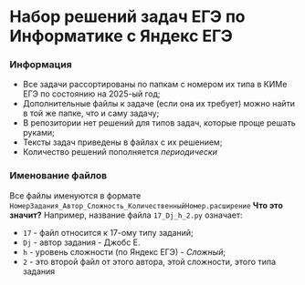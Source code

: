 # Набор решений задач ЕГЭ по Информатике с Яндекс ЕГЭ
### Информация
- Все задачи рассортированы по папкам с номером их типа в КИМе ЕГЭ по состоянию на 2025-ый год;
- Дополнительные файлы к задаче (если она их требует) можно найти в той же папке, что и саму задачу;
- В репозитории нет решений для типов задач, которые проще решать руками;
- Тексты задач приведены в файлах с их решением;
- Количество решений пополняется *периодически*
### Именование файлов
Все файлы именуются в формате `НомерЗадания_Автор_Сложность_КоличественныйНомер.расширение`
**Что это значит?**
Например, название файла `17_Dj_h_2.py` означает:
- `17` - файл относится к 17-ому типу заданий;
- `Dj` - автор задания - Джобс Е.
- `h` - уровень сложности (по Яндекс ЕГЭ) - *Сложный*;
- `2` - это второй файл от этого автора, этой сложности, этого типа задания